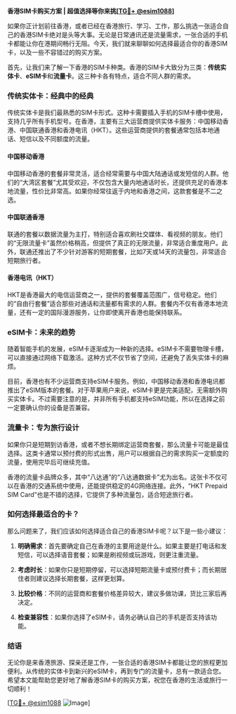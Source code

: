 **香港SIM卡购买方案 | 超值选择等你来挑[[TG💪+ @esim1088](https://t.me/s/esim1088)]**

如果你正计划前往香港，或者已经在香港旅行、学习、工作，那么挑选一张适合自己的香港SIM卡绝对是头等大事。无论是日常通讯还是流量需求，一张合适的手机卡都能让你在港期间畅行无阻。今天，我们就来聊聊如何选择最适合你的香港SIM卡，以及一些不容错过的购买方案。

首先，让我们来了解一下香港的SIM卡种类。香港的SIM卡大致分为三类：**传统实体卡**、**eSIM卡**和**流量卡**。这三种卡各有特点，适合不同人群的需求。

### **传统实体卡：经典中的经典**

传统实体卡是我们最熟悉的SIM卡形式。这种卡需要插入手机的SIM卡槽中使用，支持几乎所有手机型号。在香港，主要有三大运营商提供实体卡服务：中国移动香港、中国联通香港和香港电讯（HKT）。这些运营商提供的套餐通常包括本地通话、短信以及不同额度的流量。

#### **中国移动香港**
中国移动香港的套餐非常灵活，适合经常需要与中国大陆通话或发短信的人群。他们的“大湾区套餐”尤其受欢迎，不仅包含大量内地通话时长，还提供充足的香港本地流量，性价比非常高。如果你经常往返于内地和香港之间，这款套餐是不二之选。

#### **中国联通香港**
联通的套餐以数据流量为主打，特别适合喜欢刷社交媒体、看视频的朋友。他们的“无限流量卡”虽然价格稍高，但提供了真正的无限流量，非常适合重度用户。此外，联通还推出了不少针对游客的短期套餐，比如7天或14天的流量包，非常适合短期旅行者。

#### **香港电讯（HKT）**
HKT是香港最大的电信运营商之一，提供的套餐覆盖范围广，信号稳定。他们的“自由行套餐”适合那些对通话和流量都有需求的人群。套餐内不仅有香港本地流量，还有一定的国际漫游服务，让你即使离开香港也能保持联系。

### **eSIM卡：未来的趋势**

随着智能手机的发展，eSIM卡逐渐成为一种新的选择。eSIM卡不需要物理卡槽，可以直接通过网络下载激活。这种方式不仅节省了空间，还避免了丢失实体卡的麻烦。

目前，香港也有不少运营商支持eSIM卡服务。例如，中国移动香港和香港电讯都推出了eSIM版本的套餐。对于苹果用户来说，eSIM卡更是完美适配，无需额外购买实体卡。不过需要注意的是，并非所有手机都支持eSIM功能，所以在选择之前一定要确认你的设备是否兼容。

### **流量卡：专为旅行设计**

如果你只是短期到访香港，或者不想长期绑定运营商套餐，那么流量卡可能是最佳选择。这类卡通常以预付费的形式出售，用户可以根据自己的需求购买一定额度的流量，使用完毕后可继续充值。

香港的流量卡品牌众多，其中“八达通”的“八达通数据卡”尤为出名。这张卡不仅可以在香港的交通系统中使用，还能提供稳定的4G网络连接。此外，“HKT Prepaid SIM Card”也是不错的选择，它提供了多种流量包，适合短途旅行者。

### **如何选择最适合的卡？**

那么问题来了，我们应该如何选择适合自己的香港SIM卡呢？以下是一些小建议：

1. **明确需求**：首先要确定自己在香港的主要用途是什么。如果主要是打电话和发短信，可以选择语音套餐；如果是刷视频或玩游戏，则更注重流量。
   
2. **考虑时长**：如果你只是短期停留，可以选择短期流量卡或预付费卡；而长期居住者则建议选择长期套餐，这样更划算。

3. **比较价格**：不同的运营商和套餐价格差异较大，建议多做功课，货比三家后再决定。

4. **检查兼容性**：如果你选择了eSIM卡，请务必确认自己的手机是否支持该功能。

### **结语**

无论你是来香港旅游、探亲还是工作，一张合适的香港SIM卡都能让您的旅程更加便利。从传统的实体卡到新兴的eSIM卡，再到专门的流量卡，总有一款适合您。希望本文能帮助您更好地了解香港SIM卡的购买方案，祝您在香港的生活或旅行一切顺利！

[[TG💪+ @esim1088](https://t.me/s/esim1088) ![Image](https://i.postimg.cc/4NQfJmqS/Snipaste-2025-05-13-00-14-12.png)]